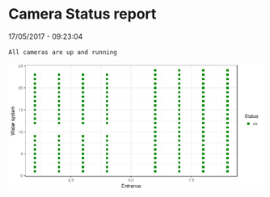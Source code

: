 Camera Status report
================
17/05/2017 - 09:23:04

    All cameras are up and running

![](camreport_files/figure-markdown_github/unnamed-chunk-2-1.png)
